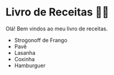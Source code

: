 # Livro de Receitas :woman_cook:

Olá! Bem vindos ao meu livro de receitas.
* Strogonoff de Frango
* Pavê
* Lasanha
* Coxinha
* Hamburguer

